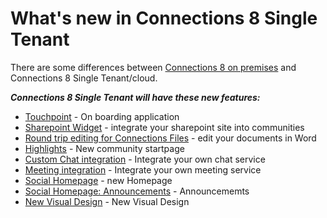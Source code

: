 # What's new in Connections 8 Single Tenant

There are some differences between [Connections 8 on premises](https://help.hcltechsw.com/connections/v7/user/eucommon/r_eucommon_whats_new.html) and Connections 8 Single Tenant/cloud.

***Connections 8 Single Tenant will have these new features:***

- [Touchpoint](touchpoint.md) - On boarding application
- [Sharepoint Widget](sharepoint.md) - integrate your sharepoint site into communities
- [Round trip editing for Connections Files](round-trip-edit.md) - edit your documents in Word
- [Highlights](highlights.md) - New community startpage
- [Custom Chat integration](chat.md) - Integrate your own chat service
- [Meeting integration](meeting.md) - Integrate your own meeting service
- [Social Homepage](connections-social-homepage.md) - new Homepage
- [Social Homepage: Announcements](announcements.md) - Announcememts
- [New Visual Design](visual-update.md) - New Visual Design

